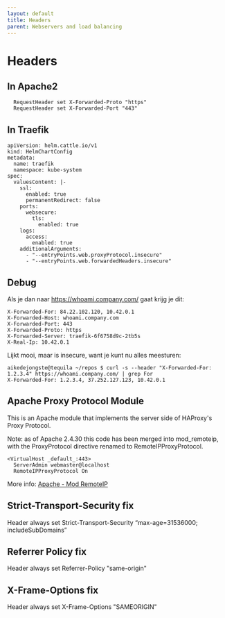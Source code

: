 ```yaml
---
layout: default
title: Headers
parent: Webservers and load balancing
---
```


# Headers

## In Apache2

```
  RequestHeader set X-Forwarded-Proto "https"
  RequestHeader set X-Forwarded-Port "443"
```

## In Traefik

```
apiVersion: helm.cattle.io/v1
kind: HelmChartConfig
metadata:
  name: traefik
  namespace: kube-system
spec:
  valuesContent: |-
    ssl:
      enabled: true
      permanentRedirect: false
    ports:
      websecure:
        tls:
          enabled: true
    logs:
      access:
        enabled: true
    additionalArguments:
      - "--entryPoints.web.proxyProtocol.insecure"
      - "--entryPoints.web.forwardedHeaders.insecure"
```

## Debug

Als je dan naar <https://whoami.company.com/> gaat krijg je dit:

```
X-Forwarded-For: 84.22.102.120, 10.42.0.1
X-Forwarded-Host: whoami.company.com
X-Forwarded-Port: 443
X-Forwarded-Proto: https
X-Forwarded-Server: traefik-6f6758d9c-2tb5s
X-Real-Ip: 10.42.0.1
```

Lijkt mooi, maar is insecure, want je kunt nu alles meesturen:

```
aikedejongste@tequila ~/repos $ curl -s --header "X-Forwarded-For: 1.2.3.4" https://whoami.company.com/ | grep For
X-Forwarded-For: 1.2.3.4, 37.252.127.123, 10.42.0.1
```

## Apache Proxy Protocol Module

This is an Apache module that implements the server side of HAProxy's Proxy Protocol.

Note: as of Apache 2.4.30 this code has been merged into mod_remoteip, with the ProxyProtocol directive renamed to RemoteIPProxyProtocol.

```
<VirtualHost _default_:443>
  ServerAdmin webmaster@localhost
  RemoteIPProxyProtocol On
```

More info: [Apache - Mod RemoteIP](https://httpd.apache.org/docs/2.4/mod/mod_remoteip.html)

## Strict-Transport-Security fix

Header always set Strict-Transport-Security “max-age=31536000; includeSubDomains”

## Referrer Policy fix

Header always set Referrer-Policy "same-origin"

## X-Frame-Options fix

Header always set X-Frame-Options "SAMEORIGIN"
